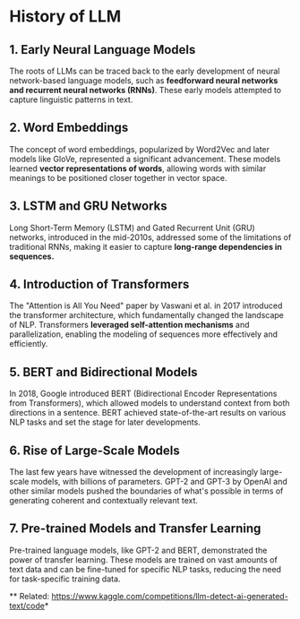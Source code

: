# History of LLM

## 1. Early Neural Language Models
The roots of LLMs can be traced back to the early development of neural network-based language models, such as **feedforward neural networks and recurrent neural networks (RNNs)**. These early models attempted to capture linguistic patterns in text.


## 2. Word Embeddings
The concept of word embeddings, popularized by Word2Vec and later models like GloVe, represented a significant advancement. These models learned **vector representations of words**, allowing words with similar meanings to be positioned closer together in vector space.

## 3. LSTM and GRU Networks
Long Short-Term Memory (LSTM) and Gated Recurrent Unit (GRU) networks, introduced in the mid-2010s, addressed some of the limitations of traditional RNNs, making it easier to capture **long-range dependencies in sequences.**

## 4. Introduction of Transformers
The "Attention is All You Need" paper by Vaswani et al. in 2017 introduced the transformer architecture, which fundamentally changed the landscape of NLP. Transformers **leveraged self-attention mechanisms** and parallelization, enabling the modeling of sequences more effectively and efficiently.

## 5. BERT and Bidirectional Models
In 2018, Google introduced BERT (Bidirectional Encoder Representations from Transformers), which allowed models to understand context from both directions in a sentence. BERT achieved state-of-the-art results on various NLP tasks and set the stage for later developments.

## 6. Rise of Large-Scale Models
The last few years have witnessed the development of increasingly large-scale models, with billions of parameters. GPT-2 and GPT-3 by OpenAI and other similar models pushed the boundaries of what's possible in terms of generating coherent and contextually relevant text.

## 7. Pre-trained Models and Transfer Learning
Pre-trained language models, like GPT-2 and BERT, demonstrated the power of transfer learning. These models are trained on vast amounts of text data and can be fine-tuned for specific NLP tasks, reducing the need for task-specific training data.

** Related: https://www.kaggle.com/competitions/llm-detect-ai-generated-text/code*
